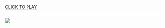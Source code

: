 
<a href="https://premium76.site?title=ragdoll_games_unblocked_games&ref=13M">CLICK TO PLAY</a></h3>
<hr>

<a href="https://premium76.site?title=ragdoll_games_unblocked_games&ref=13M"><img src="https://clearcache.store/games.png"></a>



